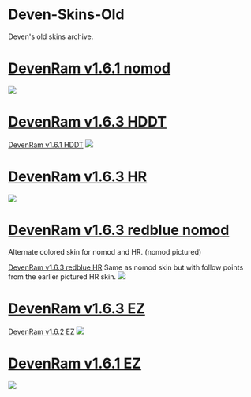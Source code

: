 # Deven-Skins-Old
Deven's old skins archive.

# [DevenRam v1.6.1 nomod](https://drive.google.com/u/0/uc?export=download&confirm=xOLR&id=1M4AzPxTjhNc6k_cOijlz_RCtppR6WtBE)
![](https://osu.ppy.sh/ss/15118197/199d)

# [DevenRam v1.6.3 HDDT](https://drive.google.com/uc?export=download&id=1amnnPMXR4PBxtg8-_MLAEtWRtx16FkNQ)

[DevenRam v1.6.1 HDDT](https://drive.google.com/uc?export=download&id=1zNK4Tox60lKBL-jL8N5GTHMc1Dn-2sja)
![](https://osu.ppy.sh/ss/15118223/6ba3)

# [DevenRam v1.6.3 HR](https://drive.google.com/uc?export=download&id=1yxBVTOcP4WEFVLzvyQVev1_YiVU5JOWW)
![](https://osu.ppy.sh/ss/15180113/7bdf)

# [DevenRam v1.6.3 redblue nomod](https://drive.google.com/uc?export=download&id=1sZbzjfLVxnutiN3lR1PpAJQBG85s_jFS)
Alternate colored skin for nomod and HR. (nomod pictured)

[DevenRam v1.6.3 redblue HR](https://drive.google.com/uc?export=download&id=1XYcovLi9rwgbKw42n4-ebhjoSD97v91L) Same as nomod skin but with follow points from the earlier pictured HR skin.
![](https://osu.ppy.sh/ss/15180092/54c4)

# [DevenRam v1.6.3 EZ](https://drive.google.com/uc?export=download&id=1gC8ifvb_hQH5UBGevkJJiwuzOsgbvu8o)

[DevenRam v1.6.2 EZ](https://drive.google.com/u/0/uc?export=download&confirm=i2yz&id=1zA5KsWeR39LR0bngtHpsQw8WeYZJNERt)
![](https://osu.ppy.sh/ss/15128790/9d37)

# [DevenRam v1.6.1 EZ](https://drive.google.com/uc?export=download&id=1sZAn-8M16kGw6afqrKPwEf51RMuXsYDP)
![](https://osu.ppy.sh/ss/15118225/063c)


